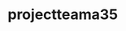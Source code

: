 # projectteama35
<!-- Anggota :
      Dana Maulana
      Ade Fikriatul Ilmi
      Aditya Jaka Laksana
  -->
